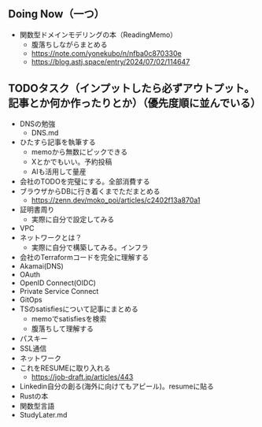 ## Doing Now（一つ）

- 関数型ドメインモデリングの本（ReadingMemo）
    - 腹落ちしながらまとめる
    - https://note.com/yonekubo/n/nfba0c870330e
    - https://blog.astj.space/entry/2024/07/02/114647

## TODOタスク（インプットしたら必ずアウトプット。記事とか何か作ったりとか）（優先度順に並んでいる）

- DNSの勉強
    - DNS.md
- ひたすら記事を執筆する
    - memoから無数にピックできる
    - Xとかでもいい。予約投稿
    - AIも活用して量産
- 会社のTODOを完璧にする。全部消費する
- ブラウザからDBに行き着くまでただまとめる
    - https://zenn.dev/moko_poi/articles/c2402f13a870a1
- 証明書周り
    - 実際に自分で設定してみる
- VPC
- ネットワークとは？
    - 実際に自分で構築してみる。インフラ
- 会社のTerraformコードを完全に理解する
- Akamai(DNS)
- OAuth
- OpenID Connect(OIDC)
- Private Service Connect
- GitOps
- TSのsatisfiesについて記事にまとめる
    - memoでsatisfiesを検索
    - 腹落ちして理解する
- パスキー
- SSL通信
- ネットワーク
- これをRESUMEに取り入れる
    - https://job-draft.jp/articles/443
- Linkedin自分の創る(海外に向けてもアピール)。resumeに貼る
- Rustの本
- 関数型言語
- StudyLater.md
